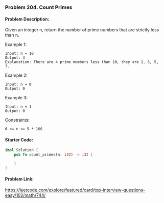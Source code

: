### Problem 204. Count Primes

#### Problem Description:

Given an integer n, return the number of prime numbers that are strictly less than n.

Example 1:

    Input: n = 10
    Output: 4
    Explanation: There are 4 prime numbers less than 10, they are 2, 3, 5, 7.

Example 2:

    Input: n = 0
    Output: 0

Example 3:

    Input: n = 1
    Output: 0

Constraints:

    0 <= n <= 5 * 106

#### Starter Code:

```rust
impl Solution {
    pub fn count_primes(n: i32) -> i32 {

    }
}
```

#### Problem Link:

https://leetcode.com/explore/featured/card/top-interview-questions-easy/102/math/744/
